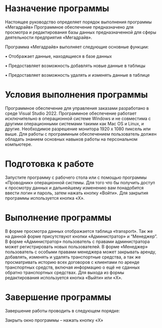 # Назначение программы
 Настоящее руководство определяет порядок выполнения программы «Мегадрайв» Программное обеспечение предназначено для просмотра и редактирования базы данных предназначенной для сферы деятельности предприятия «Мегадрайв». 
 
Программа «Мегадрайв» выполняет следующие основные функции:

•	Отображает данные, находящиеся в базе данных

•	Предоставляет возможность добавлять новые данные в таблицы

•	Предоставляет возможность удалять и изменять данные в таблице
# Условия выполнения программы
 Программное обеспечение для управления заказами разработано в среде Visual Studio 2022. Программное обеспечение работает исключительно в операционной системе Windows и не совместима с другими операционными системами такими как Mac OS и Linux, и другие.
 Необходимое разрешение монитора 1920 x 1080 пиксель или выше. Для работы с программным обеспечением пользователь должен обладать знанием основных навыков работы на персональном компьютере.
# Подготовка к работе
 Запустите программу с рабочего стола или с помощью программы «Проводник» операционной системы. Для того что бы получить доступ к просмотру данных и дальнейшему изменению вам понадобится ввести логин и пароль, затем нажать кнопку «Войти». Для закрытия программы используется кнопка «X».
# Выполнение программы
 В форме просмотра данных отображается таблица «transport». Так же на данной форме присутствуют кнопки «Администратор» и “Менеджер”. В форме «Администратор» пользователь с правами администратора может регистрировать новых пользователей. В форме «Менеджер» пользователь с особыми правами менеджера может закрывать аренду,  добавлять, изменять и удалять транспортные средства, а так же просматривать историю всех договоров с клиентами по аренде транспортных средств, включая информацию о ещё не сданных обратно транспортных средствах. Для выхода из формы редактирования используется кнопка «Выйти» или «X».        
# Завершение программы
 Завершение работы проводить в следующем порядке:

Закрыть окно программы – нажать кнопку «X»
